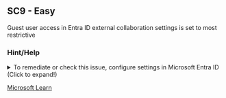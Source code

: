 ## SC9 - Easy

Guest user access in Entra ID external collaboration settings is set to most restrictive

### Hint/Help

<details>
  <summary>To remediate or check this issue, configure settings in Microsoft Entra ID (Click to expand!)</summary>
    <br/>
    Microsoft Entra ID → External Identities → External collaboration settings → Set "Guest user access" to "Guest user access is restricted to properties and memberships of their own directory objects.":
    <br/>
    Verify that the most restrictive option is selected.
</details>

[Microsoft Learn](https://learn.microsoft.com/en-us/entra/identity/users/users-restrict-guest-permissions)
